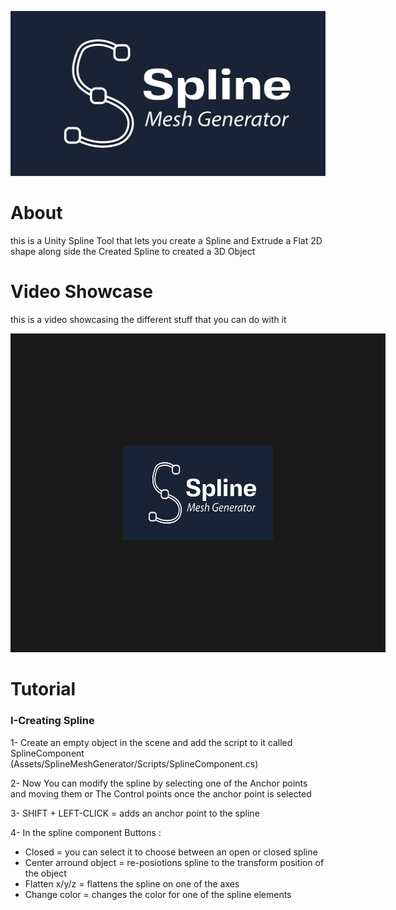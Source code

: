 ![Design and Development](https://github.com/yacineKahlerras/SplineMesh/blob/main/Banner.png)

# About
this is a Unity Spline Tool that lets you create a Spline and Extrude a Flat 2D shape along side the Created Spline to created a 3D Object

# Video Showcase
this is a video showcasing the different stuff that you can do with it


<a href="https://www.youtube.com/watch?feature=player_embedded&v=wNiQDz2-Mu8
" target="_blank" rel="noopener noreferrer"><img src="https://github.com/yacineKahlerras/SplineMesh/blob/main/Banner.png" 
alt="IMAGE ALT TEXT HERE" width="240" height="150" border="180" /></a>

# Tutorial

### I-Creating Spline

1- Create an empty object in the scene and add the script to it called SplineComponent (Assets/SplineMeshGenerator/Scripts/SplineComponent.cs)

2- Now You can modify the spline by selecting one of the Anchor points and moving them or The Control points once the anchor point is selected

3- SHIFT + LEFT-CLICK = adds an anchor point to the spline

4- In the spline component Buttons :
  * Closed = you can select it to choose between an open or closed spline
  * Center arround object = re-posiotions spline to the transform position of the object
  * Flatten x/y/z = flattens the spline on one of the axes
  * Change color = changes the color for one of the spline elements
